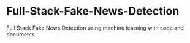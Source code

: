 # Full-Stack-Fake-News-Detection
Full Stack Fake News Detection using machine learning with code and documents

